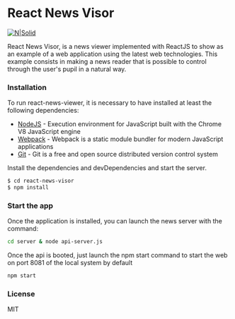 # React News Visor

[![N|Solid](https://www.altia.es/themes/custom/rhythm_sub/logo.png)](https://www.altia.es/)

React News Visor, is a news viewer implemented with ReactJS to show as an example of a web application using the latest web technologies.
This example consists in making a news reader that is possible to control through the user's pupil in a natural way.

### Installation
To run react-news-viewer, it is necessary to have installed at least the following dependencies:
* [NodeJS](https://nodejs.org/es/) - Execution environment for JavaScript built with the Chrome V8 JavaScript engine
* [Webpack](https://webpack.js.org/) - Webpack is a static module bundler for modern JavaScript applications
* [Git](https://git-scm.com/) - Git is a free and open source distributed version control system

Install the dependencies and devDependencies and start the server.

```sh
$ cd react-news-visor
$ npm install
```

### Start the app
Once the application is installed, you can launch the news server with the command:

```sh
cd server & node api-server.js
```

Once the api is booted, just launch the npm start command to start the web on port 8081 of the local system by default

```sh
npm start
```

### License
MIT
